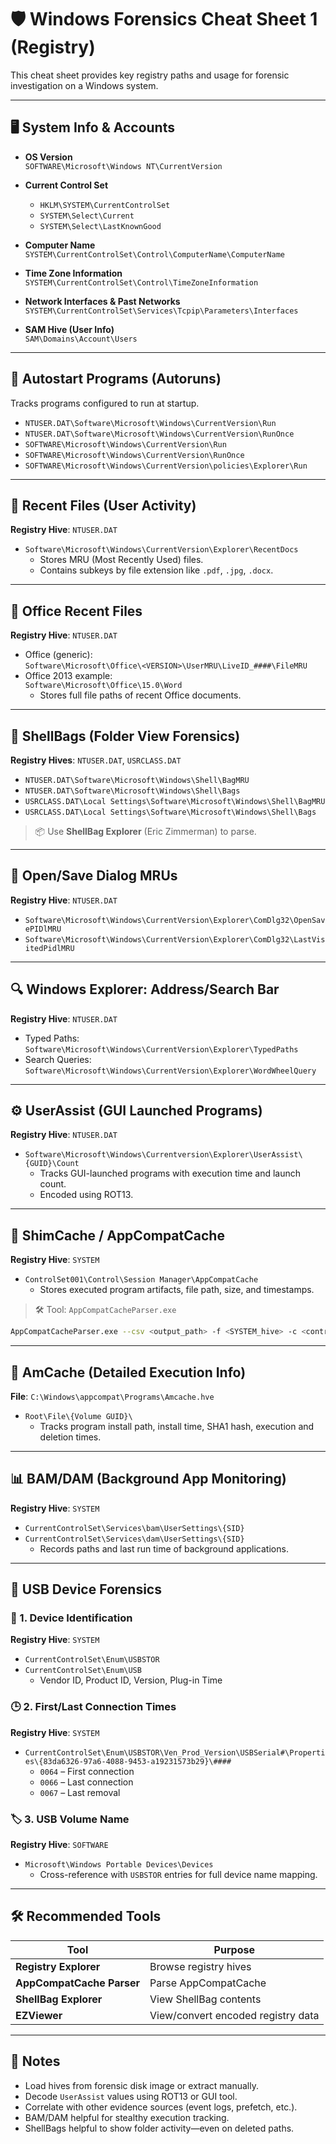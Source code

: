 
# 🛡️ Windows Forensics Cheat Sheet 1 (Registry)

This cheat sheet provides key registry paths and usage for forensic investigation on a Windows system.

---

## 🖥️ System Info & Accounts

- **OS Version**  
  `SOFTWARE\Microsoft\Windows NT\CurrentVersion`

- **Current Control Set**  
  - `HKLM\SYSTEM\CurrentControlSet`  
  - `SYSTEM\Select\Current`  
  - `SYSTEM\Select\LastKnownGood`

- **Computer Name**  
  `SYSTEM\CurrentControlSet\Control\ComputerName\ComputerName`

- **Time Zone Information**  
  `SYSTEM\CurrentControlSet\Control\TimeZoneInformation`

- **Network Interfaces & Past Networks**  
  `SYSTEM\CurrentControlSet\Services\Tcpip\Parameters\Interfaces`

- **SAM Hive (User Info)**  
  `SAM\Domains\Account\Users`

---

## 🚀 Autostart Programs (Autoruns)
Tracks programs configured to run at startup.

- `NTUSER.DAT\Software\Microsoft\Windows\CurrentVersion\Run`  
- `NTUSER.DAT\Software\Microsoft\Windows\CurrentVersion\RunOnce`  
- `SOFTWARE\Microsoft\Windows\CurrentVersion\Run`  
- `SOFTWARE\Microsoft\Windows\CurrentVersion\RunOnce`  
- `SOFTWARE\Microsoft\Windows\CurrentVersion\policies\Explorer\Run`

---

## 📁 Recent Files (User Activity)
**Registry Hive**: `NTUSER.DAT`  
- `Software\Microsoft\Windows\CurrentVersion\Explorer\RecentDocs`  
  - Stores MRU (Most Recently Used) files.
  - Contains subkeys by file extension like `.pdf`, `.jpg`, `.docx`.

---

## 📝 Office Recent Files  
**Registry Hive**: `NTUSER.DAT`  
- Office (generic):  
  `Software\Microsoft\Office\<VERSION>\UserMRU\LiveID_####\FileMRU`  
- Office 2013 example:  
  `Software\Microsoft\Office\15.0\Word`  
  - Stores full file paths of recent Office documents.

---

## 🧳 ShellBags (Folder View Forensics)
**Registry Hives**: `NTUSER.DAT`, `USRCLASS.DAT`  
- `NTUSER.DAT\Software\Microsoft\Windows\Shell\BagMRU`  
- `NTUSER.DAT\Software\Microsoft\Windows\Shell\Bags`  
- `USRCLASS.DAT\Local Settings\Software\Microsoft\Windows\Shell\BagMRU`  
- `USRCLASS.DAT\Local Settings\Software\Microsoft\Windows\Shell\Bags`  

> 📦 Use **ShellBag Explorer** (Eric Zimmerman) to parse.

---

## 📂 Open/Save Dialog MRUs  
**Registry Hive**: `NTUSER.DAT`  
- `Software\Microsoft\Windows\CurrentVersion\Explorer\ComDlg32\OpenSavePIDlMRU`  
- `Software\Microsoft\Windows\CurrentVersion\Explorer\ComDlg32\LastVisitedPidlMRU`

---

## 🔍 Windows Explorer: Address/Search Bar
**Registry Hive**: `NTUSER.DAT`  
- Typed Paths:  
  `Software\Microsoft\Windows\CurrentVersion\Explorer\TypedPaths`  
- Search Queries:  
  `Software\Microsoft\Windows\CurrentVersion\Explorer\WordWheelQuery`

---

## ⚙️ UserAssist (GUI Launched Programs)
**Registry Hive**: `NTUSER.DAT`  
- `Software\Microsoft\Windows\Currentversion\Explorer\UserAssist\{GUID}\Count`  
  - Tracks GUI-launched programs with execution time and launch count.
  - Encoded using ROT13.

---

## 🧬 ShimCache / AppCompatCache
**Registry Hive**: `SYSTEM`  
- `ControlSet001\Control\Session Manager\AppCompatCache`  
  - Stores executed program artifacts, file path, size, and timestamps.

> 🛠 Tool: `AppCompatCacheParser.exe`
```bash
AppCompatCacheParser.exe --csv <output_path> -f <SYSTEM_hive> -c <control_set>
```

---

## 🧾 AmCache (Detailed Execution Info)
**File**: `C:\Windows\appcompat\Programs\Amcache.hve`  
- `Root\File\{Volume GUID}\`  
  - Tracks program install path, install time, SHA1 hash, execution and deletion times.

---

## 📊 BAM/DAM (Background App Monitoring)
**Registry Hive**: `SYSTEM`  
- `CurrentControlSet\Services\bam\UserSettings\{SID}`  
- `CurrentControlSet\Services\dam\UserSettings\{SID}`  
  - Records paths and last run time of background applications.

---

## 💽 USB Device Forensics

### 🔎 1. Device Identification
**Registry Hive**: `SYSTEM`  
- `CurrentControlSet\Enum\USBSTOR`  
- `CurrentControlSet\Enum\USB`  
  - Vendor ID, Product ID, Version, Plug-in Time

### 🕒 2. First/Last Connection Times
**Registry Hive**: `SYSTEM`  
- `CurrentControlSet\Enum\USBSTOR\Ven_Prod_Version\USBSerial#\Properties\{83da6326-97a6-4088-9453-a19231573b29}\####`  
  - `0064` – First connection  
  - `0066` – Last connection  
  - `0067` – Last removal  

### 🏷 3. USB Volume Name
**Registry Hive**: `SOFTWARE`  
- `Microsoft\Windows Portable Devices\Devices`  
  - Cross-reference with `USBSTOR` entries for full device name mapping.

---

## 🛠️ Recommended Tools

| Tool | Purpose |
|------|---------|
| **Registry Explorer** | Browse registry hives |
| **AppCompatCache Parser** | Parse AppCompatCache |
| **ShellBag Explorer** | View ShellBag contents |
| **EZViewer** | View/convert encoded registry data |

---

## 📌 Notes
- Load hives from forensic disk image or extract manually.
- Decode `UserAssist` values using ROT13 or GUI tool.
- Correlate with other evidence sources (event logs, prefetch, etc.).
- BAM/DAM helpful for stealthy execution tracking.
- ShellBags helpful to show folder activity—even on deleted paths.
